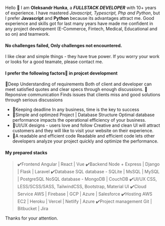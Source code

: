 Hello 👋
I am **Oleksandr Hunka**, a ***FULLSTACK DEVELOPER*** with 10+ years of experience. I have mastered _Javascript, Typescript, Php and Python_, but I prefer **Javascript** and **Python** because its advantages attract me. Good experience and skills got for last many years have made me confident in any project development (E-Commerce, Fintech, Medical, Educational and so on) and teamwork. 
#### No challenges failed, Only challenges not encountered. 
I like clear and simple things - they have true power. If you worry your work or looks for a good teamate, please contact me.

#### I prefer the following factors🚀 in projcet development
🌟Deep Understanding of requirements
Both of client and developer can meet satisfied quotes and clear specs through enough discussions.
🌟Reponsive communication
Finds issues that clients miss and good solutions through serious discussions
- 🌟Keeping deadline
In any business, time is the key to success
- 🌟Simple and optimzed Project | Database Structure
Optimal database performance impacts the operational efficiency of your business.
- 🌟UI/UX designs - users love and follow
Creative and clean UI will attract customers and they will like to visit your website on their experience.
- 🌟A readable and efficient code
Readable and efficient code lets other developers analyze your project quickly and optimize the performance.

#### My prepared stacks
>✔️Frontend
  Angular | React | Vue
✔️Backend
  Node + Express | Django | Flask | Laravel
✔️Database
  SQL database - SQLite | MsSQL | MySQL | PostgreSQL
  NoSQL database - MongoDB | CouchDB 
✔️UI/UX
  CSS, LESS/SCSS/SASS, TailwindCSS, Bootstrap, Material UI
✔️Cloud Service
  AWS | Firebase | GCP | Azure | Salesforce
✔️Hosting
  AWS EC2 | Heroku | Vercel | Netlify | Azure 
✔️Project management
  Git | Bitbucket | Jira

Thanks for your attention.
